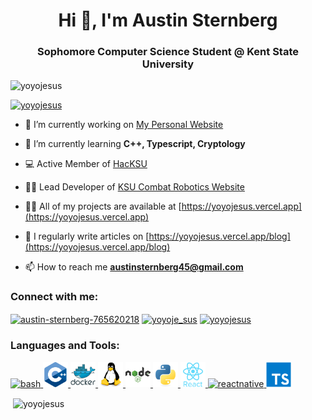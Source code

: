 <h1 align="center">Hi 👋, I'm Austin Sternberg</h1>
<h3 align="center">Sophomore Computer Science Student @ Kent State University</h3>

<p align="left"> <img src="https://komarev.com/ghpvc/?username=yoyojesus&label=Profile%20views&color=0e75b6&style=flat" alt="yoyojesus" /> </p>

<p align="left"> <a href="https://github.com/ryo-ma/github-profile-trophy"><img src="https://github-profile-trophy.vercel.app/?username=yoyojesus" alt="yoyojesus" /></a> </p>

- 🔭 I’m currently working on [My Personal Website](https://github.com/YoyoJesus/website2.0)

- 🌱 I’m currently learning **C++, Typescript, Cryptology**

- 💻 Active Member of [HacKSU](https://github.com/hacksu)

- 👨‍💻 Lead Developer of [KSU Combat Robotics Website](https://ksucombat.vercel.app/)

- 👨‍💻 All of my projects are available at [https://yoyojesus.vercel.app](https://yoyojesus.vercel.app)

- 📝 I regularly write articles on [https://yoyojesus.vercel.app/blog](https://yoyojesus.vercel.app/blog)

- 📫 How to reach me **austinsternberg45@gmail.com**

<h3 align="left">Connect with me:</h3>
<p align="left">
<a href="https://linkedin.com/in/austin-sternberg-765620218" target="blank"><img align="center" src="https://raw.githubusercontent.com/rahuldkjain/github-profile-readme-generator/master/src/images/icons/Social/linked-in-alt.svg" alt="austin-sternberg-765620218" height="30" width="40" /></a>
<a href="https://instagram.com/yoyoje_sus" target="blank"><img align="center" src="https://raw.githubusercontent.com/rahuldkjain/github-profile-readme-generator/master/src/images/icons/Social/instagram.svg" alt="yoyoje_sus" height="30" width="40" /></a>
<a href="https://www.youtube.com/c/yoyojesus" target="blank"><img align="center" src="https://raw.githubusercontent.com/rahuldkjain/github-profile-readme-generator/master/src/images/icons/Social/youtube.svg" alt="yoyojesus" height="30" width="40" /></a>
</p>

<h3 align="left">Languages and Tools:</h3>
<p align="left"> <a href="https://www.gnu.org/software/bash/" target="_blank" rel="noreferrer"> <img src="https://www.vectorlogo.zone/logos/gnu_bash/gnu_bash-icon.svg" alt="bash" width="40" height="40"/> </a> <a href="https://www.w3schools.com/cpp/" target="_blank" rel="noreferrer"> <img src="https://raw.githubusercontent.com/devicons/devicon/master/icons/cplusplus/cplusplus-original.svg" alt="cplusplus" width="40" height="40"/> </a> <a href="https://www.docker.com/" target="_blank" rel="noreferrer"> <img src="https://raw.githubusercontent.com/devicons/devicon/master/icons/docker/docker-original-wordmark.svg" alt="docker" width="40" height="40"/> </a> <a href="https://www.linux.org/" target="_blank" rel="noreferrer"> <img src="https://raw.githubusercontent.com/devicons/devicon/master/icons/linux/linux-original.svg" alt="linux" width="40" height="40"/> </a> <a href="https://nodejs.org" target="_blank" rel="noreferrer"> <img src="https://raw.githubusercontent.com/devicons/devicon/master/icons/nodejs/nodejs-original-wordmark.svg" alt="nodejs" width="40" height="40"/> </a> <a href="https://www.python.org" target="_blank" rel="noreferrer"> <img src="https://raw.githubusercontent.com/devicons/devicon/master/icons/python/python-original.svg" alt="python" width="40" height="40"/> </a> <a href="https://reactjs.org/" target="_blank" rel="noreferrer"> <img src="https://raw.githubusercontent.com/devicons/devicon/master/icons/react/react-original-wordmark.svg" alt="react" width="40" height="40"/> </a> <a href="https://reactnative.dev/" target="_blank" rel="noreferrer"> <img src="https://reactnative.dev/img/header_logo.svg" alt="reactnative" width="40" height="40"/> </a> <a href="https://www.typescriptlang.org/" target="_blank" rel="noreferrer"> <img src="https://raw.githubusercontent.com/devicons/devicon/master/icons/typescript/typescript-original.svg" alt="typescript" width="40" height="40"/> </a> </p>

<p>&nbsp;<img align="center" src="https://github-readme-stats.vercel.app/api?username=yoyojesus&show_icons=true&locale=en" alt="yoyojesus" /></p>
